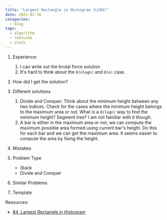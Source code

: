 ```yaml
---
title: "Largest Rectangle in Histogram (LC84)"
date: 2021-02-16
categories:
  - blog
tags:
  - algorithm
  - leetcode
  - stack
---
```


1. Experience:
    1. I can write out the brutal force solution
    2. It's hard to think about the `O(nlogn)` and `O(n)` case.

2. How did I get the solution? 


3. Different solutions
    1. Divide and Conquer: Think about the minimum height between any two indices. Check for the cases where the minimum height belongs to the maximum area or not. What is a `O(logn)` way to find the minimum height? Segment tree? I am not familiar with it though.
    2. A bar is either in the maximum area or not, we can compute the maximum possible area formed using current bar's height. Do this for each bar and we can get the maximum area. It seems easier to compute the area by fixing the height.


4. Mistakes

5. Problem Type
    * Stack
    * Divide and Conquer

6. Similar Problems



7. Template



Resources:
* [84. Largest Rectangle in Histogram][LeetCode Link]

[LeetCode Link]: https://leetcode.com/problems/largest-rectangle-in-histogram/